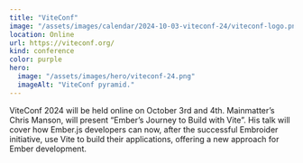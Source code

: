 ```yaml
---
title: "ViteConf"
image: "/assets/images/calendar/2024-10-03-viteconf-24/viteconf-logo.png"
location: Online
url: https://viteconf.org/
kind: conference
color: purple
hero:
  image: "/assets/images/hero/viteconf-24.png"
  imageAlt: "ViteConf pyramid."
---
```


ViteConf 2024 will be held online on October 3rd and 4th. Mainmatter’s Chris Manson, will present “Ember’s Journey to Build with Vite”. His talk will cover how Ember.js developers can now, after the successful Embroider initiative, use Vite to build their applications, offering a new approach for Ember development.
